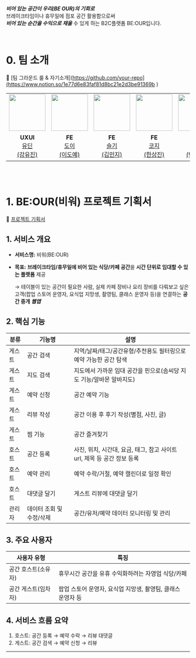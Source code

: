 <aside>

***비어 있는 공간이 우리(BE OUR)의 기회로***<br>
브레이크타임이나 휴무일에 점포 공간 활용함으로써<br>***비어 있는 순간을 수익으로 채울*** 수 있게 하는 B2C플랫폼 BE:OUR입니다.

</aside>

<br>

# 0. 팀 소개

🔗 [팀 그라운드 룰 & 자기소개](https://github.com/your-repo](https://www.notion.so/1e77d6e83faf81d8bc21e2d3be91369b )

<table  width="100%">
  <tr>
    <td  align="center">
      <img  src="https://github.com/user-attachments/assets/534cbdee-702a-4556-8ff2-6c9613922478"  width="100px;"  alt=""/>
    </td>
    <td  align="center">
      <img  src="https://avatars.githubusercontent.com/u/114212373?v=4"  width="100px;"  alt=""/>
    </td>
    <td  align="center">
      <img  src="https://avatars.githubusercontent.com/u/181322582?v=4"  width="100px;"  alt=""/>
    </td>
    <td  align="center">
      <img  src="https://avatars.githubusercontent.com/u/120395841?v=4"  width="100px;"  alt=""/>
    </td>
    <td  align="center">
      <img  src="https://avatars.githubusercontent.com/u/114418850?v=4"  width="100px;"  alt=""/>
    </td>
    <td  align="center">
      <img  src="https://avatars.githubusercontent.com/u/176730442?v=4"  width="100px;"  alt=""/>
    </td>
  </tr>
  <tr>
    <td align="center">
        <strong>UXUI</strong>
        <a href="https://www.behance.net/a9359b06">
            <div>유딘<br>(강유진)</div>
        </a>
    </td>
    <td align="center">
        <strong>FE</strong>
        <a href="https://github.com/doyelee0313">
            <div>도이<br>(이도예)</div>
        </a>
    </td>
    <td align="center">
        <strong>FE</strong>
        <a href="https://github.com/meanzzi">
            <div>슬기<br>(김민지)</div>
        </a>
    </td>
    <td align="center">
        <strong>FE</strong>
        <a href="https://github.com/devhan0737">
          <div>코지<br>(한상진)</div>
        </a>
    </td>
        <td align="center">
        <strong>BE</strong>
        <a href="https://github.com/99hyeon">
          <div>바울<br>(박서현)</div>
        </a>
    </td>
        <td align="center">
        <strong>기획/BE(PM)</strong>
        <a href="https://github.com/seminjjang">
          <div>프제<br>(박세민)</div>
        </a>
    </td>
  </tr>
</table>

<br><br>

# 1. BE:OUR(비워) 프로젝트 기획서
🔗 [프로젝트 기획서](https://www.notion.so/BE-OUR-1e77d6e83faf819e8d5bde72a3fcbbe4 )

## 1. 서비스 개요

- **서비스명:** 비워(BE:OUR)
- **목표:** **브레이크타임/휴무일에 비어 있는 식당/카페 공간**을 **시간 단위로 임대할 수 있는 플랫폼** 제공
    
    → 테이블이 있는 공간이 필요한 사람, 실제 카페 장비나 요리 장비를 다뤄보고 싶은 고객(팝업 스토어 운영자, 요식업 지망생, 촬영팀, 클래스 운영자 등)을 연결하는 **공간 중개 *웹앱***
    


## 2. 핵심 기능

| 분류 | 기능명 | 설명 |
| --- | --- | --- |
| 게스트 | 공간 검색 | 지역/날짜/태그/공간유형/추천용도 필터링으로 예약 가능한 공간 탐색 |
| 게스트 | 지도 검색 | 지도에서 가까운 임대 공간을 핀으로(솜씨당 지도 기능/알바몬 알바지도) |
| 게스트 | 예약 신청 | 공간 예약 기능 |
| 게스트 | 리뷰 작성 | 공간 이용 후 후기 작성(별점, 사진, 글) |
| 게스트 | 찜 기능 | 공간 즐겨찾기 |
| 호스트 | 공간 등록 | 사진, 위치, 시간대, 요금, 태그, 참고 사이트 url, 제목 등 공간 정보 등록 |
| 호스트 | 예약 관리 | 예약 수락/거절, 예약 캘린더로 일정 확인 |
| 호스트 | 대댓글 달기 | 게스트 리뷰에 대댓글 달기 |
| 관리자 | 데이터 조회 및 수정/삭제 | 공간/유저/예약 데이터 모니터링 및 관리 |


## 3. 주요 사용자

| 사용자 유형 | 특징 |
| --- | --- |
| 공간 호스트(소유자) | 휴무시간 공간을 유휴 수익화하려는 자영업 식당/카페 |
| 공간 게스트(임차자) | 팝업 스토어 운영자, 요식업 지망생, 촬영팀, 클래스 운영자 등 |


## 4. 서비스 흐름 요약

1. 호스트: 공간 등록 → 예약 수락 → 리뷰 대댓글
2. 게스트: 공간 검색 → 예약 신청 → 리뷰


---
